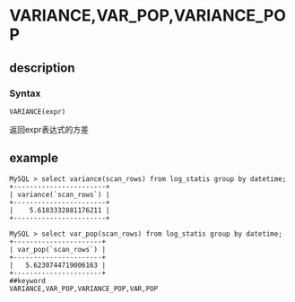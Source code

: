# VARIANCE,VAR_POP,VARIANCE_POP
## description
### Syntax

`VARIANCE(expr)`


返回expr表达式的方差

## example
```
MySQL > select variance(scan_rows) from log_statis group by datetime;
+-----------------------+
| variance(`scan_rows`) |
+-----------------------+
|    5.6183332881176211 |
+-----------------------+

MySQL > select var_pop(scan_rows) from log_statis group by datetime;
+----------------------+
| var_pop(`scan_rows`) |
+----------------------+
|   5.6230744719006163 |
+----------------------+
##keyword
VARIANCE,VAR_POP,VARIANCE_POP,VAR,POP

